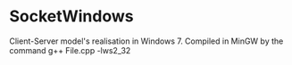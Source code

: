 # SocketWindows
Client-Server model's realisation in Windows 7.
Compiled in MinGW by the command g++ File.cpp -lws2_32
